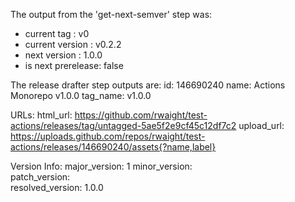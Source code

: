 The output from the 'get-next-semver' step was: 
- current tag       : v0 
- current version   : v0.2.2 
- next version      : 1.0.0 
- is next prerelease: false 

The release drafter step outputs are: 
id: 146690240
name: Actions Monorepo v1.0.0
tag_name: v1.0.0

URLs: 
html_url: https://github.com/rwaight/test-actions/releases/tag/untagged-5ae5f2e9cf45c12df7c2
upload_url: https://uploads.github.com/repos/rwaight/test-actions/releases/146690240/assets{?name,label}

Version Info: 
major_version: 1 
minor_version:  
patch_version:  
resolved_version: 1.0.0 


